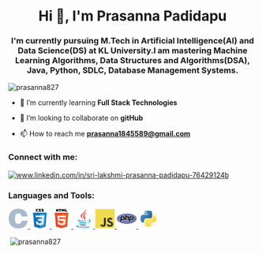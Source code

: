 <h1 align="center">Hi 👋, I'm Prasanna Padidapu</h1>
<h3 align="center">I'm currently pursuing M.Tech in Artificial Intelligence(AI) and Data Science(DS) at KL University.I am mastering Machine Learning Algorithms, Data Structures and Algorithms(DSA), Java, Python, SDLC, Database Management Systems.</h3>

<p align="left"> <img src="https://komarev.com/ghpvc/?username=prasanna827&label=Profile%20views&color=0e75b6&style=flat" alt="prasanna827" /> </p>

- 🌱 I’m currently learning **Full Stack Technologies**

- 👯 I’m looking to collaborate on **gitHub**

- 📫 How to reach me **prasanna1845589@gmail.com**

<h3 align="left">Connect with me:</h3>
<p align="left">
<a href="https://linkedin.com/in/www.linkedin.com/in/sri-lakshmi-prasanna-padidapu-76429124b" target="blank"><img align="center" src="https://raw.githubusercontent.com/rahuldkjain/github-profile-readme-generator/master/src/images/icons/Social/linked-in-alt.svg" alt="www.linkedin.com/in/sri-lakshmi-prasanna-padidapu-76429124b" height="30" width="40" /></a>
</p>

<h3 align="left">Languages and Tools:</h3>
<p align="left"> <a href="https://www.cprogramming.com/" target="_blank" rel="noreferrer"> <img src="https://raw.githubusercontent.com/devicons/devicon/master/icons/c/c-original.svg" alt="c" width="40" height="40"/> </a> <a href="https://www.w3schools.com/css/" target="_blank" rel="noreferrer"> <img src="https://raw.githubusercontent.com/devicons/devicon/master/icons/css3/css3-original-wordmark.svg" alt="css3" width="40" height="40"/> </a> <a href="https://www.w3.org/html/" target="_blank" rel="noreferrer"> <img src="https://raw.githubusercontent.com/devicons/devicon/master/icons/html5/html5-original-wordmark.svg" alt="html5" width="40" height="40"/> </a> <a href="https://www.java.com" target="_blank" rel="noreferrer"> <img src="https://raw.githubusercontent.com/devicons/devicon/master/icons/java/java-original.svg" alt="java" width="40" height="40"/> </a> <a href="https://developer.mozilla.org/en-US/docs/Web/JavaScript" target="_blank" rel="noreferrer"> <img src="https://raw.githubusercontent.com/devicons/devicon/master/icons/javascript/javascript-original.svg" alt="javascript" width="40" height="40"/> </a> <a href="https://www.php.net" target="_blank" rel="noreferrer"> <img src="https://raw.githubusercontent.com/devicons/devicon/master/icons/php/php-original.svg" alt="php" width="40" height="40"/> </a> <a href="https://www.python.org" target="_blank" rel="noreferrer"> <img src="https://raw.githubusercontent.com/devicons/devicon/master/icons/python/python-original.svg" alt="python" width="40" height="40"/> </a> </p>

<p>&nbsp;<img align="center" src="https://github-readme-stats.vercel.app/api?username=prasanna827&show_icons=true&locale=en" alt="prasanna827" /></p>
